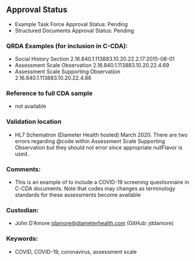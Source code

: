 ## Approval Status
* Example Task Force Approval Status: Pending
* Structured Documents Approval Status: Pending

### QRDA Examples (for inclusion in C-CDA): 
* Social History Section 2.16.840.1.113883.10.20.22.2.17:2015-08-01
* Assessment Scale Observation 2.16.840.1.113883.10.20.22.4.69
* Assessment Scale Supporting Observation 2.16.840.1.113883.10.20.22.4.86

### Reference to full CDA sample
* not available

### Validation location
* HL7 Schematron (Diameter Health hosted) March 2020. There are two errors regarding @code within Assessment Scale Supporting Observation but they should not error since appropriate nullFlavor is used. 

### Comments: 
* This is an example of to include a COVID-19 screening questionnaire in C-CDA documents. Note that codes may changes as terminology standards for these assessments become available

### Custodian: 
* John D'Amore jdamore@diameterhealth.com (GitHub: jddamore)

### Keywords: 
* COVID, COVID-19, coronavirus, assessment scale

